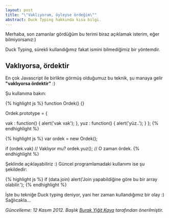 ```yaml
---
layout: post
title: "\"Vaklıyorum, öyleyse ördeğim\""
abstract: Duck Typing hakkında kısa bilgi.
---
```


Merhaba, son zamanlar gördüğüm bu terimi biraz açıklamak isterim, eğer bilmiyorsanız:)

Duck Typing, sürekli kullandığımız fakat ismini bilmediğimiz bir yöntemdir.

## Vaklıyorsa, ördektir

En çok Javascript ile birlikte görmüş olduğumuz bu teknik, şu manaya gelir **"vaklıyorsa ördektir"** :)

Şu kullanıma bakın:

{% highlight js %}
function Ordek() {}

Ordek.prototype = {

  vak : function()
  {
    alert('vak vak');
  },
  yuz : function()
  {
    alert('yüz..');
  }
};
{% endhighlight %}

{% highlight js %}
var ordek = new Ordek();

if (ordek.vak) // Vaklıyor mu?
  ordek.yuz(); // O zaman ördek.
{% endhighlight %}

Şeklinde açıklayabiliriz :) Güncel programlamadaki kullanımı ise şu şekildedir:

{% highlight js %}
if (data.join)
  alert('Join yapabildiğine göre bu bir array olabilir.');
{% endhighlight %}

İşte bu tekniğe Duck typing deniyor, yani her zaman kullandığımız bir olay :) Sağlıcakla...

_Güncelleme: 12 Kasım 2012. Başlık [Burak Yiğit Kaya](http://twitter.com/madbyk) tarafından önerilmiştir._
